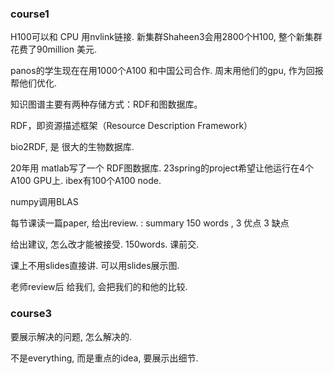 ### course1

H100可以和 CPU 用nvlink链接. 新集群Shaheen3会用2800个H100, 整个新集群花费了90million 美元.

panos的学生现在在用1000个A100 和中国公司合作. 周末用他们的gpu, 作为回报帮他们优化.

知识图谱主要有两种存储方式：RDF和图数据库。 

RDF，即资源描述框架（Resource Description Framework）

bio2RDF, 是 很大的生物数据库.

20年用 matlab写了一个 RDF图数据库. 23spring的project希望让他运行在4个 A100 GPU上.  ibex有100个A100 node.

numpy调用BLAS 

每节课读一篇paper, 给出review. :  summary 150 words , 3 优点 3 缺点 

给出建议, 怎么改才能被接受. 150words. 课前交.  

课上不用slides直接讲. 可以用slides展示图. 

老师review后 给我们, 会把我们的和他的比较. 

### course3



要展示解决的问题, 怎么解决的.

不是everything, 而是重点的idea, 要展示出细节. 


